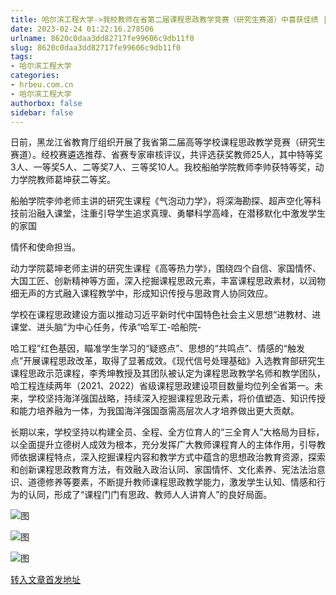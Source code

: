 ```yaml
---
title: 哈尔滨工程大学->我校教师在省第二届课程思政教学竞赛（研究生赛道）中喜获佳绩 | hrbeu.com.cn
date: 2023-02-24 01:22:16.278506
urlname: 8620c0daa3dd82717fe99606c9db11f0
slug: 8620c0daa3dd82717fe99606c9db11f0
tags: 
- 哈尔滨工程大学
categories:
- hrbeu.com.cn
- 哈尔滨工程大学
authorbox: false
sidebar: false
---
```

日前，黑龙江省教育厅组织开展了我省第二届高等学校课程思政教学竞赛（研究生赛道）。经校赛遴选推荐、省赛专家审核评议，共评选获奖教师25人，其中特等奖3人、一等奖5人、二等奖7人、三等奖10人。我校船舶学院教师李帅获特等奖，动力学院教师葛坤获二等奖。

船舶学院李帅老师主讲的研究生课程《气泡动力学》，将深海勘探、超声空化等科技前沿融入课堂，注重引导学生追求真理、勇攀科学高峰，在潜移默化中激发学生的家国
<!--more-->
情怀和使命担当。

动力学院葛坤老师主讲的研究生课程《高等热力学》，围绕四个自信、家国情怀、大国工匠、创新精神等方面，深入挖掘课程思政元素，丰富课程思政素材，以润物细无声的方式融入课程教学中，形成知识传授与思政育人协同效应。

学校在课程思政建设方面以推动习近平新时代中国特色社会主义思想“进教材、进课堂、进头脑”为中心任务，传承“哈军工-哈船院-

哈工程”红色基因，瞄准学生学习的“疑惑点”、思想的“共鸣点”、情感的“触发点”开展课程思政改革，取得了显著成效。《现代信号处理基础》入选教育部研究生课程思政示范课程，李秀坤教授及其团队被认定为课程思政教学名师和教学团队，哈工程连续两年（2021、2022）省级课程思政建设项目数量均位列全省第一。未来，学校坚持海洋强国战略，持续深入挖掘课程思政元素，将价值塑造、知识传授和能力培养融为一体，为我国海洋强国亟需高层次人才培养做出更大贡献。

长期以来，学校坚持以构建全员、全程、全方位育人的“三全育人”大格局为目标，以全面提升立德树人成效为根本，充分发挥广大教师课程育人的主体作用，引导教师依据课程特点，深入挖掘课程内容和教学方式中蕴含的思想政治教育资源，探索和创新课程思政教育方法，有效融入政治认同、家国情怀、文化素养、宪法法治意识、道德修养等要素，不断提升教师课程思政教学能力，激发学生认知、情感和行为的认同，形成了“课程门门有思政、教师人人讲育人”的良好局面。

![图](http://gongxue.cn/__local/1/2E/B6/554A1B69CF589397B26B00629DC_4B3F8C44_20B61.jpg)

![图](http://gongxue.cn/__local/6/06/77/9728FD2ADCFC35FEEAC6707248E_A7E4EABF_1A7D2.jpg)

![图](http://gongxue.cn/__local/9/78/24/5E9479FC60DF640C7192794DE99_315B0C1E_11F28.jpg)

[转入文章首发地址](http://gongxue.cn/info/1141/74514.htm)
